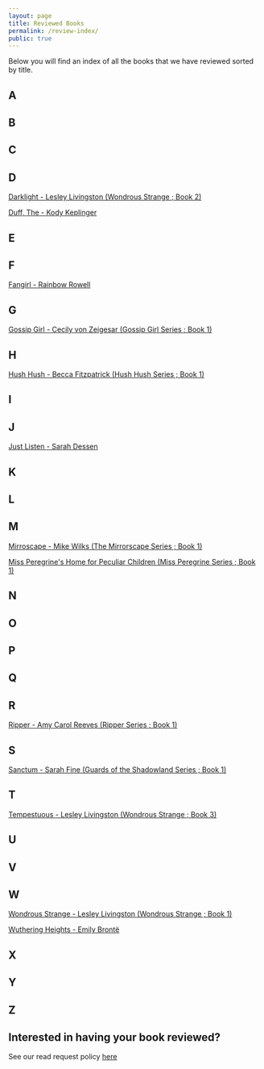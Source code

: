 ```yaml
---
layout: page
title: Reviewed Books
permalink: /review-index/
public: true
---
```


Below you will find an index of all the books that we have reviewed sorted by title.

## A

## B

## C

## D
[Darklight - Lesley Livingston (Wondrous Strange ; Book 2)](http://dreamteamreads.com/2016/06/02/Darklight/)

[Duff, The - Kody Keplinger](http://dreamteamreads.com/2016/06/04/DUFF/)

## E

## F
[Fangirl - Rainbow Rowell](http://dreamteamreads.com/2016/06/22/Fangirl/)

## G
[Gossip Girl - Cecily von Zeigesar (Gossip Girl Series ; Book 1)](http://dreamteamreads.com/2016/07/07/Gossip-Girl/)

## H
[Hush Hush - Becca Fitzpatrick (Hush Hush Series ; Book 1)](http://dreamteamreads.com/2016/06/08/Hush-hush/)

## I

## J
[Just Listen - Sarah Dessen](http://dreamteamreads.com/2016/07/05/Just-Listen/)

## K

## L

## M
[Mirroscape - Mike Wilks (The Mirrorscape Series ; Book 1)](http://dreamteamreads.com/2016/06/10/Mirrorscape/)

[Miss Peregrine's Home for Peculiar Children (Miss Peregrine Series ; Book 1)](http://dreamteamreads.com/2016/06/12/missperegrine/)

## N

## O

## P

## Q

## R
[Ripper - Amy Carol Reeves (Ripper Series ; Book 1)](http://dreamteamreads.com/2016/06/20/Ripper/)

## S
[Sanctum - Sarah Fine (Guards of the Shadowland Series ; Book 1)](http://dreamteamreads.com/2016/06/17/sanctum/)

## T
[Tempestuous - Lesley Livingston (Wondrous Strange ; Book 3)](http://dreamteamreads.com/2016/06/06/Tempestuous/)

## U

## V

## W
[Wondrous Strange - Lesley Livingston (Wondrous Strange ; Book 1)](http://dreamteamreads.com/2016/05/25/WondrousStrange/)

[Wuthering Heights - Emily Brontë](http://dreamteamreads.com/2016/06/28/WutheringHeights/)

## X

## Y

## Z

## Interested in having your book reviewed?
See our read request policy [here](/requests/)
